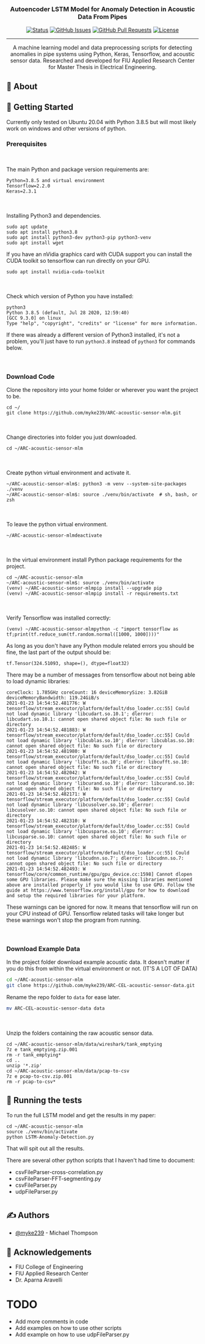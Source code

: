 

<h3 align="center">Autoencoder LSTM Model for Anomaly Detection in Acoustic Data From Pipes</h3>

<div align="center">

[![Status](https://img.shields.io/badge/status-active-success.svg)]()
[![GitHub Issues](https://img.shields.io/github/issues/kylelobo/The-Documentation-Compendium.svg)](https://github.com/kylelobo/The-Documentation-Compendium/issues)
[![GitHub Pull Requests](https://img.shields.io/github/issues-pr/kylelobo/The-Documentation-Compendium.svg)](https://github.com/kylelobo/The-Documentation-Compendium/pulls)
[![License](https://img.shields.io/badge/license-MIT-blue.svg)](/LICENSE)

</div>

---

<p align="center"> A machine learning model and data preprocessing scripts for detecting anomalies in pipe systems using Python, Keras, Tensorflow, and acoustic sensor data. Researched and developed for FIU Applied Research Center for Master Thesis in Electrical Engineering.
    <br> 
</p>


## 🧐 About <a name = "about"></a>



## 🏁 Getting Started <a name = "getting_started"></a>

Currently only tested on Ubuntu 20.04 with Python 3.8.5 but will most likely work on windows and other versions of python.

### Prerequisites
<br/>

The main Python and package version requirements are:
```
Python=3.8.5 and virtual environment
Tensorflow=2.2.0
Keras=2.3.1
```
<br/><br/>
Installing Python3 and dependencies.
```
sudo apt update
sudo apt install python3.8
sudo apt install python3-dev python3-pip python3-venv
sudo apt install wget
```
If you have an nVidia graphics card with CUDA support you can install the CUDA toolkit
so tensorflow can run directly on your GPU.
```
sudo apt install nvidia-cuda-toolkit
```


<br/><br/>
Check which version of Python you have installed:
```
python3
Python 3.8.5 (default, Jul 28 2020, 12:59:40) 
[GCC 9.3.0] on linux
Type "help", "copyright", "credits" or "license" for more information.
```
If there was already a different version of Python3 installed, it's not a problem,
you'll just have to run ```python3.8``` instead of ```python3``` for commands below.
<br/><br/><br/>

### Download Code

Clone the repository into your home folder or wherever you want the project to be.
```
cd ~/
git clone https://github.com/myke239/ARC-acoustic-sensor-mlm.git
```
<br/><br/>
Change directories into folder you just downloaded.
```
cd ~/ARC-acoustic-sensor-mlm
```
<br/><br/>
Create python virtual environment and activate it.
```
~/ARC-acoustic-sensor-mlm$: python3 -m venv --system-site-packages ./venv
~/ARC-acoustic-sensor-mlm$: source ./venv/bin/activate  # sh, bash, or zsh
```
<br/><br/>
To leave the python virtual environment.
```
~/ARC-acoustic-sensor-mlmdeactivate
```
<br/><br/>
In the virtual environment install Python package requirements for the project.
```
cd ~/ARC-acoustic-sensor-mlm
~/ARC-acoustic-sensor-mlm$: source ./venv/bin/activate
(venv) ~/ARC-acoustic-sensor-mlmpip install --upgrade pip
(venv) ~/ARC-acoustic-sensor-mlmpip install -r requirements.txt
```
<br/><br/>
Verify Tensorflow was installed correctly:
```
(venv) ~/ARC-acoustic-sensor-mlmpython -c "import tensorflow as tf;print(tf.reduce_sum(tf.random.normal([1000, 1000])))"
```

As long as you don't have any Python module related errors you should be fine, the last part of the output should be:
```
tf.Tensor(324.51093, shape=(), dtype=float32)
```

There may be a number of messages from tensorflow about not being able to load dynamic libraries:
```
coreClock: 1.785GHz coreCount: 16 deviceMemorySize: 3.82GiB deviceMemoryBandwidth: 119.24GiB/s
2021-01-23 14:54:52.481776: W tensorflow/stream_executor/platform/default/dso_loader.cc:55] Could not load dynamic library 'libcudart.so.10.1'; dlerror: libcudart.so.10.1: cannot open shared object file: No such file or directory
2021-01-23 14:54:52.481883: W tensorflow/stream_executor/platform/default/dso_loader.cc:55] Could not load dynamic library 'libcublas.so.10'; dlerror: libcublas.so.10: cannot open shared object file: No such file or directory
2021-01-23 14:54:52.481980: W tensorflow/stream_executor/platform/default/dso_loader.cc:55] Could not load dynamic library 'libcufft.so.10'; dlerror: libcufft.so.10: cannot open shared object file: No such file or directory
2021-01-23 14:54:52.482042: W tensorflow/stream_executor/platform/default/dso_loader.cc:55] Could not load dynamic library 'libcurand.so.10'; dlerror: libcurand.so.10: cannot open shared object file: No such file or directory
2021-01-23 14:54:52.482171: W tensorflow/stream_executor/platform/default/dso_loader.cc:55] Could not load dynamic library 'libcusolver.so.10'; dlerror: libcusolver.so.10: cannot open shared object file: No such file or directory
2021-01-23 14:54:52.482310: W tensorflow/stream_executor/platform/default/dso_loader.cc:55] Could not load dynamic library 'libcusparse.so.10'; dlerror: libcusparse.so.10: cannot open shared object file: No such file or directory
2021-01-23 14:54:52.482485: W tensorflow/stream_executor/platform/default/dso_loader.cc:55] Could not load dynamic library 'libcudnn.so.7'; dlerror: libcudnn.so.7: cannot open shared object file: No such file or directory
2021-01-23 14:54:52.482493: W tensorflow/core/common_runtime/gpu/gpu_device.cc:1598] Cannot dlopen some GPU libraries. Please make sure the missing libraries mentioned above are installed properly if you would like to use GPU. Follow the guide at https://www.tensorflow.org/install/gpu for how to download and setup the required libraries for your platform.
```
These warnings can be ignored for now. It means that tensorflow will run on your CPU instead of GPU. Tensorflow related tasks will take longer but these warnings won't stop the program from running.
<br/><br/><br/>
### Download Example Data
In the project folder download example acoustic data. It doesn't matter if you do this from within the virtual environment or not. (IT'S A LOT OF DATA)
```sh
cd ~/ARC-acoustic-sensor-mlm
git clone https://github.com/myke239/ARC-CEL-acoustic-sensor-data.git
```
Rename the repo folder to `data` for ease later.
```sh
mv ARC-CEL-acoustic-sensor-data data
```
<br/><br/>
Unzip the folders containing the raw acoustic sensor data.
```
cd ~/ARC-acoustic-sensor-mlm/data/wireshark/tank_emptying
7z e tank_emptying.zip.001
rm -r tank_emptying*
cd ..
unzip '*.zip'
cd ~/ARC-acoustic-sensor-mlm/data/pcap-to-csv
7z e pcap-to-csv.zip.001
rm -r pcap-to-csv*
```

## 🔧 Running the tests <a name = "tests"></a>

To run the full LSTM model and get the results in my paper:
```
cd ~/ARC-acoustic-sensor-mlm
source ./venv/bin/activate
python LSTM-Anomaly-Detection.py
```
That will spit out all the results.

There are several other python scripts that I haven't had time to document:
- csvFileParser-cross-correlation.py
- csvFileParser-FFT-segmenting.py
- csvFileParser.py
- udpFileParser.py

# 

## ✍️ Authors <a name = "authors"></a>

  - [@myke239](https://github.com/myke239) - Michael Thompson


## 🎉 Acknowledgements <a name = "acknowledgement"></a>

- FIU College of Engineering
- FIU Applied Research Center
- Dr. Aparna Aravelli


# TODO
- Add more comments in code
- Add examples on how to use other scripts
- Add example on how to use udpFileParser.py
